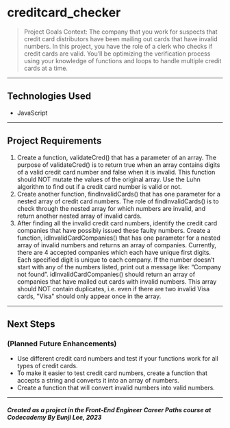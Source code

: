 # creditcard_checker
> Project Goals
Context: The company that you work for suspects that credit card distributors have been mailing out cards that have invalid numbers. In this project, you have the role of a clerk who checks if credit cards are valid. You’ll be optimizing the verification process using your knowledge of functions and loops to handle multiple credit cards at a time. 


---

## Technologies Used

- JavaScript

---

## Project Requirements

  1. Create a function, validateCred() that has a parameter of an array. The purpose of validateCred() is to return true when an array contains digits of a valid credit card number and false when it is invalid. This function should NOT mutate the values of the original array. Use the Luhn algorithm to find out if a credit card number is valid or not.
  2. Create another function, findInvalidCards() that has one parameter for a nested array of credit card numbers. The role of findInvalidCards() is to check through the nested array for which numbers are invalid, and return another nested array of invalid cards.
  3. After finding all the invalid credit card numbers, identify the credit card companies that have possibly issued these faulty numbers. Create a function, idInvalidCardCompanies() that has one parameter for a nested array of invalid numbers and returns an array of companies.
Currently, there are 4 accepted companies which each have unique first digits. Each specified digit is unique to each company.
If the number doesn’t start with any of the numbers listed, print out a message like: “Company not found”.
idInvalidCardCompanies() should return an array of companies that have mailed out cards with invalid numbers. This array should NOT contain duplicates, i.e. even if there are two invalid Visa cards, "Visa" should only appear once in the array.

---

## Next Steps

### (Planned Future Enhancements)

- Use different credit card numbers and test if your functions work for all types of credit cards.
- To make it easier to test credit card numbers, create a function that accepts a string and converts it into an array of numbers.
- Create a function that will convert invalid numbers into valid numbers.

---

##### Created as a project in the Front-End Engineer Career Paths course at Codecademy By Eunji Lee, 2023
 
